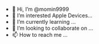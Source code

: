 - 👋 Hi, I’m @momin9999
- 👀 I’m interested Apple Devices...
- 🌱 I’m currently learning ...
- 💞️ I’m looking to collaborate on ...
- 📫 How to reach me ...

<!---
momin9999/momin9999 is a ✨ special ✨ repository because its `README.md` (this file) appears on your GitHub profile.
You can click the Preview link to take a look at your changes.
--->
